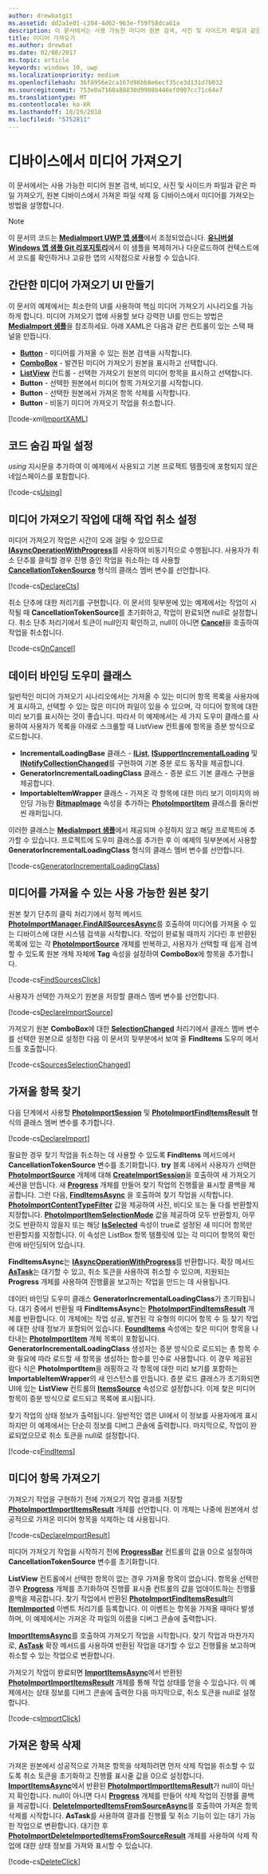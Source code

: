 ```yaml
---
author: drewbatgit
ms.assetid: dd2a1e01-c284-4d62-963e-f59f58dca61a
description: 이 문서에서는 사용 가능한 미디어 원본 검색, 사진 및 사이드카 파일과 같은 파일 가져오기, 원본 디바이스에서 가져온 파일 삭제 등 디바이스에서 미디어를 가져오는 방법을 설명합니다.
title: 미디어 가져오기
ms.author: drewbat
ms.date: 02/08/2017
ms.topic: article
keywords: windows 10, uwp
ms.localizationpriority: medium
ms.openlocfilehash: 36f8956e2ca167d98bb8e6ecf35ce3d131d7b032
ms.sourcegitcommit: 753e0a7160a88830d9908b446ef0907cc71c64e7
ms.translationtype: MT
ms.contentlocale: ko-KR
ms.lasthandoff: 10/29/2018
ms.locfileid: "5752811"
---
```

# <a name="import-media-from-a-device"></a>디바이스에서 미디어 가져오기

이 문서에서는 사용 가능한 미디어 원본 검색, 비디오, 사진 및 사이드카 파일과 같은 파일 가져오기, 원본 디바이스에서 가져온 파일 삭제 등 디바이스에서 미디어를 가져오는 방법을 설명합니다.

> [!NOTE] 
> 이 문서의 코드는 [**MediaImport UWP 앱 샘플**](https://github.com/Microsoft/Windows-universal-samples/tree/master/Samples/MediaImport)에서 조정되었습니다. [**유니버설 Windows 앱 샘플 Git 리포지토리**](https://github.com/Microsoft/Windows-universal-samples)에서 이 샘플을 복제하거나 다운로드하여 컨텍스트에서 코드를 확인하거나 고유한 앱의 시작점으로 사용할 수 있습니다.

## <a name="create-a-simple-media-import-ui"></a>간단한 미디어 가져오기 UI 만들기
이 문서의 예제에서는 최소한의 UI를 사용하여 핵심 미디어 가져오기 시나리오를 가능하게 합니다. 미디어 가져오기 앱에 사용할 보다 강력한 UI를 만드는 방법은 [**MediaImport 샘플**](https://github.com/Microsoft/Windows-universal-samples/tree/master/Samples/MediaImport)을 참조하세요. 아래 XAML은 다음과 같은 컨트롤이 있는 스택 패널을 만듭니다.
* [**Button**](https://msdn.microsoft.com/library/windows/apps/Windows.UI.Xaml.Controls.Button) - 미디어를 가져올 수 있는 원본 검색을 시작합니다.
* [**ComboBox**](https://msdn.microsoft.com/library/windows/apps/Windows.UI.Xaml.Controls.ComboBox) - 발견된 미디어 가져오기 원본을 표시하고 선택합니다.
* [**ListView**](https://msdn.microsoft.com/library/windows/apps/Windows.UI.Xaml.Controls.ListView) 컨트롤 - 선택한 가져오기 원본의 미디어 항목을 표시하고 선택합니다.
* **Button** - 선택한 원본에서 미디어 항목 가져오기를 시작합니다.
* **Button** - 선택한 원본에서 가져온 항목 삭제를 시작합니다.
* **Button** - 비동기 미디어 가져오기 작업을 취소합니다.

[!code-xml[ImportXAML](./code/PhotoImport_Win10/cs/MainPage.xaml#SnippetImportXAML)]

## <a name="set-up-your-code-behind-file"></a>코드 숨김 파일 설정
*using* 지시문을 추가하여 이 예제에서 사용되고 기본 프로젝트 템플릿에 포함되지 않은 네임스페이스를 포함합니다.

[!code-cs[Using](./code/PhotoImport_Win10/cs/MainPage.xaml.cs#SnippetUsing)]

## <a name="set-up-task-cancellation-for-media-import-operations"></a>미디어 가져오기 작업에 대해 작업 취소 설정

미디어 가져오기 작업은 시간이 오래 걸릴 수 있으므로 [**IAsyncOperationWithProgress**](https://msdn.microsoft.com/library/windows/apps/br206594.aspx)를 사용하여 비동기적으로 수행됩니다. 사용자가 취소 단추를 클릭할 경우 진행 중인 작업을 취소하는 데 사용할 [**CancellationTokenSource**](https://msdn.microsoft.com/library/system.threading.cancellationtokensource) 형식의 클래스 멤버 변수를 선언합니다.

[!code-cs[DeclareCts](./code/PhotoImport_Win10/cs/MainPage.xaml.cs#SnippetDeclareCts)]

취소 단추에 대한 처리기를 구현합니다. 이 문서의 뒷부분에 있는 예제에서는 작업이 시작될 때 **CancellationTokenSource**를 초기화하고, 작업이 완료되면 null로 설정합니다. 취소 단추 처리기에서 토큰이 null인지 확인하고, null이 아니면 [**Cancel**](https://msdn.microsoft.com/library/dd321955)을 호출하여 작업을 취소합니다.

[!code-cs[OnCancel](./code/PhotoImport_Win10/cs/MainPage.xaml.cs#SnippetOnCancel)]

## <a name="data-binding-helper-classes"></a>데이터 바인딩 도우미 클래스

일반적인 미디어 가져오기 시나리오에서는 가져올 수 있는 미디어 항목 목록을 사용자에게 표시하고, 선택할 수 있는 많은 미디어 파일이 있을 수 있으며, 각 미디어 항목에 대한 미리 보기를 표시하는 것이 좋습니다. 따라서 이 예제에서는 세 가지 도우미 클래스를 사용하여 사용자가 목록을 아래로 스크롤할 때 ListView 컨트롤에 항목을 증분 방식으로 로드합니다.

* **IncrementalLoadingBase** 클래스 - [**IList**](https://msdn.microsoft.com/library/system.collections.ilist), [**ISupportIncrementalLoading**](https://msdn.microsoft.com/library/windows/apps/windows.ui.xaml.data.isupportincrementalloading) 및 [**INotifyCollectionChanged**](https://msdn.microsoft.com/library/windows/apps/system.collections.specialized.inotifycollectionchanged(v=vs.105).aspx)를 구현하여 기본 증분 로드 동작을 제공합니다.
* **GeneratorIncrementalLoadingClass** 클래스 - 증분 로드 기본 클래스 구현을 제공합니다.
* **ImportableItemWrapper** 클래스 - 가져온 각 항목에 대한 미리 보기 이미지의 바인딩 가능한 [**BitmapImage**](https://msdn.microsoft.com/library/windows/apps/Windows.UI.Xaml.Media.Imaging.BitmapImage) 속성을 추가하는 [**PhotoImportItem**](https://msdn.microsoft.com/library/windows/apps/Windows.Media.Import.PhotoImportItem) 클래스를 둘러싼 씬 래퍼입니다.

이러한 클래스는 [**MediaImport 샘플**](https://github.com/Microsoft/Windows-universal-samples/tree/master/Samples/MediaImport)에서 제공되며 수정하지 않고 해당 프로젝트에 추가할 수 있습니다. 프로젝트에 도우미 클래스를 추가한 후 이 예제의 뒷부분에서 사용할 **GeneratorIncrementalLoadingClass** 형식의 클래스 멤버 변수를 선언합니다.

[!code-cs[GeneratorIncrementalLoadingClass](./code/PhotoImport_Win10/cs/MainPage.xaml.cs#SnippetGeneratorIncrementalLoadingClass)]


## <a name="find-available-sources-from-which-media-can-be-imported"></a>미디어를 가져올 수 있는 사용 가능한 원본 찾기

원본 찾기 단추의 클릭 처리기에서 정적 메서드 [**PhotoImportManager.FindAllSourcesAsync**](https://msdn.microsoft.com/library/windows/apps/Windows.Media.Import.PhotoImportManager.FindAllSourcesAsync)를 호출하여 미디어를 가져올 수 있는 디바이스에 대한 시스템 검색을 시작합니다. 작업이 완료될 때까지 기다린 후 반환된 목록에 있는 각 [**PhotoImportSource**](https://msdn.microsoft.com/library/windows/apps/Windows.Media.Import.PhotoImportSource) 개체를 반복하고, 사용자가 선택할 때 쉽게 검색할 수 있도록 원본 개체 자체에 **Tag** 속성을 설정하여 **ComboBox**에 항목을 추가합니다.

[!code-cs[FindSourcesClick](./code/PhotoImport_Win10/cs/MainPage.xaml.cs#SnippetFindSourcesClick)]

사용자가 선택한 가져오기 원본을 저장할 클래스 멤버 변수를 선언합니다.

[!code-cs[DeclareImportSource](./code/PhotoImport_Win10/cs/MainPage.xaml.cs#SnippetDeclareImportSource)]

가져오기 원본 **ComboBox**에 대한 [**SelectionChanged**](https://msdn.microsoft.com/library/windows/apps/Windows.UI.Xaml.Controls.Primitives.Selector.SelectionChanged) 처리기에서 클래스 멤버 변수를 선택한 원본으로 설정한 다음 이 문서의 뒷부분에서 보여 줄 **FindItems** 도우미 메서드를 호출합니다. 

[!code-cs[SourcesSelectionChanged](./code/PhotoImport_Win10/cs/MainPage.xaml.cs#SnippetSourcesSelectionChanged)]

## <a name="find-items-to-import"></a>가져올 항목 찾기

다음 단계에서 사용할 [**PhotoImportSession**](https://msdn.microsoft.com/library/windows/apps/Windows.Media.Import.PhotoImportSession) 및 [**PhotoImportFindItemsResult**](https://msdn.microsoft.com/library/windows/apps/Windows.Media.Import.PhotoImportFindItemsResult) 형식의 클래스 멤버 변수를 추가합니다.

[!code-cs[DeclareImport](./code/PhotoImport_Win10/cs/MainPage.xaml.cs#SnippetDeclareImport)]

필요한 경우 찾기 작업을 취소하는 데 사용할 수 있도록 **FindItems** 메서드에서 **CancellationTokenSource** 변수를 초기화합니다. **try** 블록 내에서 사용자가 선택한 [**PhotoImportSource**](https://msdn.microsoft.com/library/windows/apps/Windows.Media.Import.PhotoImportSource) 개체에 대해 [**CreateImportSession**](https://msdn.microsoft.com/library/windows/apps/Windows.Media.Import.PhotoImportSource.CreateImportSession)을 호출하여 새 가져오기 세션을 만듭니다. 새 [**Progress**](https://msdn.microsoft.com/library/hh193692.aspx) 개체를 만들어 찾기 작업의 진행률을 표시할 콜백을 제공합니다. 그런 다음, **[FindItemsAsync](https://docs.microsoft.com/uwp/api/windows.media.import.photoimportsession.finditemsasync)** 을 호출하여 찾기 작업을 시작합니다. [**PhotoImportContentTypeFilter**](https://msdn.microsoft.com/library/windows/apps/Windows.Media.Import.PhotoImportContentTypeFilter) 값을 제공하여 사진, 비디오 또는 둘 다를 반환할지 지정합니다. [**PhotoImportItemSelectionMode**](https://msdn.microsoft.com/library/windows/apps/Windows.Media.Import.PhotoImportItemSelectionMode) 값을 제공하여 모두 반환할지, 아무것도 반환하지 않을지 또는 해당 [**IsSelected**](https://msdn.microsoft.com/library/windows/apps/Windows.Media.Import.PhotoImportItem.IsSelected) 속성이 true로 설정된 새 미디어 항목만 반환할지를 지정합니다. 이 속성은 ListBox 항목 템플릿에 있는 각 미디어 항목의 확인란에 바인딩되어 있습니다.

**FindItemsAsync**는 [**IAsyncOperationWithProgress**](https://msdn.microsoft.com/library/windows/apps/br206594.aspx)를 반환합니다. 확장 메서드 [**AsTask**](https://msdn.microsoft.com/library/hh779750.aspx)는 대기할 수 있고, 취소 토큰을 사용하여 취소할 수 있으며, 지원되는 **Progress** 개체를 사용하여 진행률을 보고하는 작업을 만드는 데 사용됩니다.

데이터 바인딩 도우미 클래스 **GeneratorIncrementalLoadingClass**가 초기화됩니다. 대기 중에서 반환될 때 **FindItemsAsync**는 [**PhotoImportFindItemsResult**](https://msdn.microsoft.com/library/windows/apps/Windows.Media.Import.PhotoImportFindItemsResult) 개체를 반환합니다. 이 개체에는 작업 성공, 발견된 각 유형의 미디어 항목 수 등 찾기 작업에 대한 상태 정보가 포함되어 있습니다. [**FoundItems**](https://msdn.microsoft.com/library/windows/apps/Windows.Media.Import.PhotoImportFindItemsResult.FoundItems) 속성에는 찾은 미디어 항목을 나타내는 [**PhotoImportItem**](https://msdn.microsoft.com/library/windows/apps/Windows.Media.Import.PhotoImportItem) 개체 목록이 포함됩니다. **GeneratorIncrementalLoadingClass** 생성자는 증분 방식으로 로드되는 총 항목 수와 필요에 따라 로드할 새 항목을 생성하는 함수를 인수로 사용합니다. 이 경우 제공된 람다 식은 **PhotoImportItem**을 래핑하고 각 항목에 대한 미리 보기를 포함하는 **ImportableItemWrapper**의 새 인스턴스를 만듭니다. 증분 로드 클래스가 초기화되면 UI에 있는 **ListView** 컨트롤의 [**ItemsSource**](https://msdn.microsoft.com/library/windows/apps/Windows.UI.Xaml.Controls.ItemsControl.ItemsSource) 속성으로 설정합니다. 이제 찾은 미디어 항목이 증분 방식으로 로드되고 목록에 표시됩니다.

찾기 작업의 상태 정보가 출력됩니다. 일반적인 앱은 UI에서 이 정보를 사용자에게 표시하지만 이 예제에서는 단순히 정보를 디버그 콘솔에 출력합니다. 마지막으로, 작업이 완료되었으므로 취소 토큰을 null로 설정합니다.

[!code-cs[FindItems](./code/PhotoImport_Win10/cs/MainPage.xaml.cs#SnippetFindItems)]

## <a name="import-media-items"></a>미디어 항목 가져오기

가져오기 작업을 구현하기 전에 가져오기 작업 결과를 저장할 [**PhotoImportImportItemsResult**](https://msdn.microsoft.com/library/windows/apps/Windows.Media.Import.PhotoImportImportItemsResult) 개체를 선언합니다. 이 개체는 나중에 원본에서 성공적으로 가져온 미디어 항목을 삭제하는 데 사용됩니다.

[!code-cs[DeclareImportResult](./code/PhotoImport_Win10/cs/MainPage.xaml.cs#SnippetDeclareImportResult)]

미디어 가져오기 작업을 시작하기 전에 [**ProgressBar**](https://msdn.microsoft.com/library/windows/apps/Windows.UI.Xaml.Controls.ProgressBar) 컨트롤의 값을 0으로 설정하여 **CancellationTokenSource** 변수를 초기화합니다.

**ListView** 컨트롤에서 선택한 항목이 없는 경우 가져올 항목이 없습니다. 항목을 선택한 경우 [**Progress**](https://msdn.microsoft.com/library/hh193692.aspx) 개체를 초기화하여 진행률 표시줄 컨트롤의 값을 업데이트하는 진행률 콜백을 제공합니다. 찾기 작업에서 반환된 [**PhotoImportFindItemsResult**](https://msdn.microsoft.com/library/windows/apps/Windows.Media.Import.PhotoImportFindItemsResult)의 [**ItemImported**](https://msdn.microsoft.com/library/windows/apps/Windows.Media.Import.PhotoImportFindItemsResult.ItemImported) 이벤트 처리기를 등록합니다. 이 이벤트는 항목을 가져올 때마다 발생하며, 이 예제에서는 가져온 각 파일의 이름을 디버그 콘솔에 출력합니다.

[**ImportItemsAsync**](https://msdn.microsoft.com/library/windows/apps/Windows.Media.Import.PhotoImportFindItemsResult.ImportItemsAsync)를 호출하여 가져오기 작업을 시작합니다. 찾기 작업과 마찬가지로, [**AsTask**](https://msdn.microsoft.com/library/hh779750.aspx) 확장 메서드를 사용하여 반환된 작업을 대기할 수 있고 진행률을 보고하며 취소할 수 있는 작업으로 변환합니다.

가져오기 작업이 완료되면 [**ImportItemsAsync**](https://msdn.microsoft.com/library/windows/apps/Windows.Media.Import.PhotoImportFindItemsResult.ImportItemsAsync)에서 반환된 [**PhotoImportImportItemsResult**](https://msdn.microsoft.com/library/windows/apps/Windows.Media.Import.PhotoImportImportItemsResult) 개체를 통해 작업 상태를 얻을 수 있습니다. 이 예제에서는 상태 정보를 디버그 콘솔에 출력한 다음 마지막으로, 취소 토큰을 null로 설정합니다.

[!code-cs[ImportClick](./code/PhotoImport_Win10/cs/MainPage.xaml.cs#SnippetImportClick)]

## <a name="delete-imported-items"></a>가져온 항목 삭제
가져온 원본에서 성공적으로 가져온 항목을 삭제하려면 먼저 삭제 작업을 취소할 수 있도록 취소 토큰을 초기화하고 진행률 표시줄 값을 0으로 설정합니다. [**ImportItemsAsync**](https://msdn.microsoft.com/library/windows/apps/Windows.Media.Import.PhotoImportFindItemsResult.ImportItemsAsync)에서 반환된 [**PhotoImportImportItemsResult**](https://msdn.microsoft.com/library/windows/apps/Windows.Media.Import.PhotoImportImportItemsResult)가 null이 아닌지 확인합니다. null이 아니면 다시 [**Progress**](https://msdn.microsoft.com/library/hh193692.aspx) 개체를 만들어 삭제 작업의 진행률 콜백을 제공합니다. [**DeleteImportedItemsFromSourceAsync**](https://msdn.microsoft.com/library/windows/apps/Windows.Media.Import.PhotoImportImportItemsResult.DeleteImportedItemsFromSourceAsync)를 호출하여 가져온 항목 삭제를 시작합니다. **AsTask**를 사용하여 결과를 진행률 및 취소 기능이 있는 대기 가능한 작업으로 변환합니다. 대기한 후 [**PhotoImportDeleteImportedItemsFromSourceResult**](https://msdn.microsoft.com/library/windows/apps/Windows.Media.Import.PhotoImportDeleteImportedItemsFromSourceResult) 개체를 사용하여 삭제 작업에 대한 상태 정보를 가져와 표시할 수 있습니다.

[!code-cs[DeleteClick](./code/PhotoImport_Win10/cs/MainPage.xaml.cs#SnippetDeleteClick)]








 



